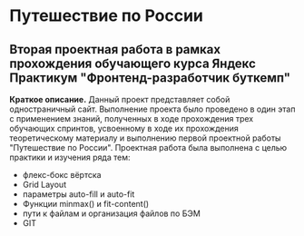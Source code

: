 # Путешествие по России #
## Вторая проектная работа в рамках прохождения обучающего курса Яндекс Практикум "Фронтенд-разработчик буткемп" ##
**Краткое описание.** Данный проект представляет собой одностраничный сайт.
Выполнение проекта было проведено в один этап с применением знаний, полученных в ходе прохождения трех обучающих спринтов, усвоенному
в ходе их прохождения теоретическому материалу и выполнению первой проектной работы "Путешествие по России".
Проектная работа была выполнена с целью практики и изучения ряда тем:
* флекс-бокс вёртска
* Grid Layout
* параметры auto-fill и auto-fit
* Функции minmax() и fit-content()
* пути к файлам и организация файлов по БЭМ
* GIT

